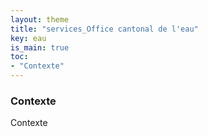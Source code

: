 ```yaml
---
layout: theme
title: "services_Office cantonal de l'eau"
key: eau
is_main: true
toc:
- "Contexte"
---
```


### Contexte
Contexte
